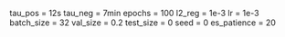 tau_pos = 12s
tau_neg = 7min
epochs = 100
l2_reg = 1e-3
lr = 1e-3
batch_size = 32
val_size = 0.2
test_size = 0
seed = 0
es_patience = 20
